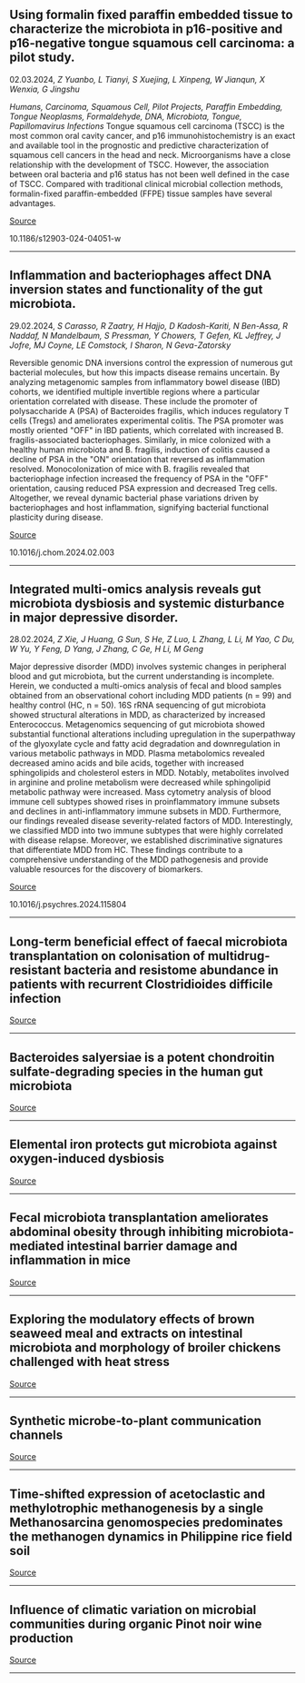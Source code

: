 ## Using formalin fixed paraffin embedded tissue to characterize the microbiota in p16-positive and p16-negative tongue squamous cell carcinoma: a pilot study.
 02.03.2024, _Z Yuanbo, L Tianyi, S Xuejing, L Xinpeng, W Jianqun, X Wenxia, G Jingshu_


_Humans, Carcinoma, Squamous Cell, Pilot Projects, Paraffin Embedding, Tongue Neoplasms, Formaldehyde, DNA, Microbiota, Tongue, Papillomavirus Infections_
Tongue squamous cell carcinoma (TSCC) is the most common oral cavity cancer, and p16 immunohistochemistry is an exact and available tool in the prognostic and predictive characterization of squamous cell cancers in the head and neck. Microorganisms have a close relationship with the development of TSCC. However, the association between oral bacteria and p16 status has not been well defined in the case of TSCC. Compared with traditional clinical microbial collection methods, formalin-fixed paraffin-embedded (FFPE) tissue samples have several advantages.

[Source](https://bmcoralhealth.biomedcentral.com/articles/10.1186/s12903-024-04051-w)

10.1186/s12903-024-04051-w

---

## Inflammation and bacteriophages affect DNA inversion states and functionality of the gut microbiota.
 29.02.2024, _S Carasso, R Zaatry, H Hajjo, D Kadosh-Kariti, N Ben-Assa, R Naddaf, N Mandelbaum, S Pressman, Y Chowers, T Gefen, KL Jeffrey, J Jofre, MJ Coyne, LE Comstock, I Sharon, N Geva-Zatorsky_


Reversible genomic DNA inversions control the expression of numerous gut bacterial molecules, but how this impacts disease remains uncertain. By analyzing metagenomic samples from inflammatory bowel disease (IBD) cohorts, we identified multiple invertible regions where a particular orientation correlated with disease. These include the promoter of polysaccharide A (PSA) of Bacteroides fragilis, which induces regulatory T cells (Tregs) and ameliorates experimental colitis. The PSA promoter was mostly oriented "OFF" in IBD patients, which correlated with increased B. fragilis-associated bacteriophages. Similarly, in mice colonized with a healthy human microbiota and B. fragilis, induction of colitis caused a decline of PSA in the "ON" orientation that reversed as inflammation resolved. Monocolonization of mice with B. fragilis revealed that bacteriophage infection increased the frequency of PSA in the "OFF" orientation, causing reduced PSA expression and decreased Treg cells. Altogether, we reveal dynamic bacterial phase variations driven by bacteriophages and host inflammation, signifying bacterial functional plasticity during disease.

[Source](https://www.cell.com/cell-host-microbe/fulltext/S1931-3128(24)00042-8)

10.1016/j.chom.2024.02.003

---

## Integrated multi-omics analysis reveals gut microbiota dysbiosis and systemic disturbance in major depressive disorder.
 28.02.2024, _Z Xie, J Huang, G Sun, S He, Z Luo, L Zhang, L Li, M Yao, C Du, W Yu, Y Feng, D Yang, J Zhang, C Ge, H Li, M Geng_


Major depressive disorder (MDD) involves systemic changes in peripheral blood and gut microbiota, but the current understanding is incomplete. Herein, we conducted a multi-omics analysis of fecal and blood samples obtained from an observational cohort including MDD patients (n = 99) and healthy control (HC, n = 50). 16S rRNA sequencing of gut microbiota showed structural alterations in MDD, as characterized by increased Enterococcus. Metagenomics sequencing of gut microbiota showed substantial functional alterations including upregulation in the superpathway of the glyoxylate cycle and fatty acid degradation and downregulation in various metabolic pathways in MDD. Plasma metabolomics revealed decreased amino acids and bile acids, together with increased sphingolipids and cholesterol esters in MDD. Notably, metabolites involved in arginine and proline metabolism were decreased while sphingolipid metabolic pathway were increased. Mass cytometry analysis of blood immune cell subtypes showed rises in proinflammatory immune subsets and declines in anti-inflammatory immune subsets in MDD. Furthermore, our findings revealed disease severity-related factors of MDD. Interestingly, we classified MDD into two immune subtypes that were highly correlated with disease relapse. Moreover, we established discriminative signatures that differentiate MDD from HC. These findings contribute to a comprehensive understanding of the MDD pathogenesis and provide valuable resources for the discovery of biomarkers.

[Source](https://www.sciencedirect.com/science/article/pii/S0165178124000891)

10.1016/j.psychres.2024.115804

---

## Long-term beneficial effect of faecal microbiota transplantation on colonisation of multidrug-resistant bacteria and resistome abundance in patients with recurrent Clostridioides difficile infection

[Source](https://genomemedicine.biomedcentral.com/articles/10.1186/s13073-024-01306-7)

---

## Bacteroides salyersiae is a potent chondroitin sulfate-degrading species in the human gut microbiota

[Source](https://microbiomejournal.biomedcentral.com/articles/10.1186/s40168-024-01768-2)

---

## Elemental iron protects gut microbiota against oxygen-induced dysbiosis

[Source](https://journals.plos.org/plosone/article?id=10.1371/journal.pone.0298592)

---

## Fecal microbiota transplantation ameliorates abdominal obesity through inhibiting microbiota-mediated intestinal barrier damage and inflammation in mice

[Source](https://www.sciencedirect.com/science/article/pii/S0944501324000557)

---

## Exploring the modulatory effects of brown seaweed meal and extracts on intestinal microbiota and morphology of broiler chickens challenged with heat stress

[Source](https://www.sciencedirect.com/science/article/pii/S003257912400141X)

---

## Synthetic microbe-to-plant communication channels

[Source](https://www.nature.com/articles/s41467-024-45897-6)

---

## Time-shifted expression of acetoclastic and methylotrophic methanogenesis by a single Methanosarcina genomospecies predominates the methanogen dynamics in Philippine rice field soil

[Source](https://microbiomejournal.biomedcentral.com/articles/10.1186/s40168-023-01739-z)

---

## Influence of climatic variation on microbial communities during organic Pinot noir wine production

[Source](https://journals.plos.org/plosone/article?id=10.1371/journal.pone.0296859)

---

